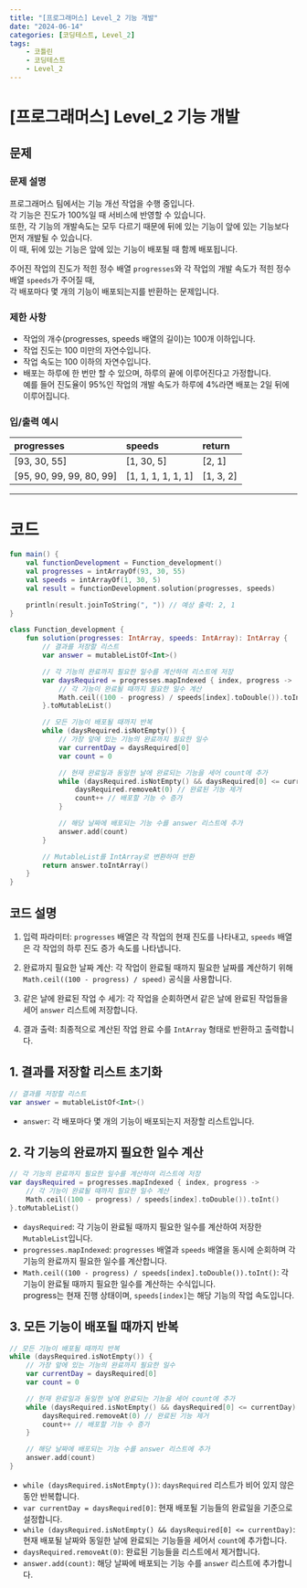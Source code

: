 ```yaml
---
title: "[프로그래머스] Level_2 기능 개발"
date: "2024-06-14"
categories: [코딩테스트, Level_2]
tags:
    - 코틀린
    - 코딩테스트
    - Level_2
---
```


# [프로그래머스] Level_2 기능 개발
## 문제
### 문제 설명
프로그래머스 팀에서는 기능 개선 작업을 수행 중입니다.   
각 기능은 진도가 100%일 때 서비스에 반영할 수 있습니다.   
또한, 각 기능의 개발속도는 모두 다르기 때문에 뒤에 있는 기능이 앞에 있는 기능보다 먼저 개발될 수 있습니다.   
이 때, 뒤에 있는 기능은 앞에 있는 기능이 배포될 때 함께 배포됩니다.

주어진 작업의 진도가 적힌 정수 배열 `progresses`와 각 작업의 개발 속도가 적힌 정수 배열 `speeds`가 주어질 때,   
각 배포마다 몇 개의 기능이 배포되는지를 반환하는 문제입니다.

### 제한 사항
* 작업의 개수(progresses, speeds 배열의 길이)는 100개 이하입니다.
* 작업 진도는 100 미만의 자연수입니다.
* 작업 속도는 100 이하의 자연수입니다.
* 배포는 하루에 한 번만 할 수 있으며, 하루의 끝에 이루어진다고 가정합니다.   
예를 들어 진도율이 95%인 작업의 개발 속도가 하루에 4%라면 배포는 2일 뒤에 이루어집니다.

### 입/출력 예시 
  
|progresses|speeds|return|
|:---|:---|:---|
|[93, 30, 55]|[1, 30, 5]|[2, 1]|
|[95, 90, 99, 99, 80, 99]|[1, 1, 1, 1, 1, 1]|[1, 3, 2]|
  
------------------------------------------


# 코드
```kotlin
fun main() {
    val functionDevelopment = Function_development()
    val progresses = intArrayOf(93, 30, 55)
    val speeds = intArrayOf(1, 30, 5)
    val result = functionDevelopment.solution(progresses, speeds)

    println(result.joinToString(", ")) // 예상 출력: 2, 1
}

class Function_development {
    fun solution(progresses: IntArray, speeds: IntArray): IntArray {
        // 결과를 저장할 리스트
        var answer = mutableListOf<Int>()

        // 각 기능의 완료까지 필요한 일수를 계산하여 리스트에 저장
        var daysRequired = progresses.mapIndexed { index, progress ->
            // 각 기능이 완료될 때까지 필요한 일수 계산
            Math.ceil((100 - progress) / speeds[index].toDouble()).toInt()
        }.toMutableList()

        // 모든 기능이 배포될 때까지 반복
        while (daysRequired.isNotEmpty()) {
            // 가장 앞에 있는 기능의 완료까지 필요한 일수
            var currentDay = daysRequired[0]
            var count = 0

            // 현재 완료일과 동일한 날에 완료되는 기능을 세어 count에 추가
            while (daysRequired.isNotEmpty() && daysRequired[0] <= currentDay) {
                daysRequired.removeAt(0) // 완료된 기능 제거
                count++ // 배포할 기능 수 증가
            }

            // 해당 날짜에 배포되는 기능 수를 answer 리스트에 추가
            answer.add(count)
        }

        // MutableList를 IntArray로 변환하여 반환
        return answer.toIntArray()
    }
}
```

## 코드 설명
1. 입력 파라미터: `progresses` 배열은 각 작업의 현재 진도를 나타내고, `speeds` 배열은 각 작업의 하루 진도 증가 속도를 나타냅니다.

2. 완료까지 필요한 날짜 계산: 각 작업이 완료될 때까지 필요한 날짜를 계산하기 위해 `Math.ceil((100 - progress) / speed)` 공식을 사용합니다.

3. 같은 날에 완료된 작업 수 세기: 각 작업을 순회하면서 같은 날에 완료된 작업들을 세어 `answer` 리스트에 저장합니다.

4. 결과 출력: 최종적으로 계산된 작업 완료 수를 `IntArray` 형태로 반환하고 출력합니다.

## 1. 결과를 저장할 리스트 초기화
```kotlin
// 결과를 저장할 리스트
var answer = mutableListOf<Int>()
```
* `answer`: 각 배포마다 몇 개의 기능이 배포되는지 저장할 리스트입니다.

## 2. 각 기능의 완료까지 필요한 일수 계산
```kotlin
// 각 기능의 완료까지 필요한 일수를 계산하여 리스트에 저장
var daysRequired = progresses.mapIndexed { index, progress ->
    // 각 기능이 완료될 때까지 필요한 일수 계산
    Math.ceil((100 - progress) / speeds[index].toDouble()).toInt()
}.toMutableList()
```

* `daysRequired`: 각 기능이 완료될 때까지 필요한 일수를 계산하여 저장한 `MutableList`입니다.
* `progresses.mapIndexed`: `progresses` 배열과 `speeds` 배열을 동시에 순회하며 각 기능의 완료까지 필요한 일수를 계산합니다.
* `Math.ceil((100 - progress) / speeds[index].toDouble()).toInt()`: 각 기능이 완료될 때까지 필요한 일수를 계산하는 수식입니다.   
 progress는 현재 진행 상태이며, `speeds[index]`는 해당 기능의 작업 속도입니다.

## 3. 모든 기능이 배포될 때까지 반복

```kotlin
// 모든 기능이 배포될 때까지 반복
while (daysRequired.isNotEmpty()) {
    // 가장 앞에 있는 기능의 완료까지 필요한 일수
    var currentDay = daysRequired[0]
    var count = 0

    // 현재 완료일과 동일한 날에 완료되는 기능을 세어 count에 추가
    while (daysRequired.isNotEmpty() && daysRequired[0] <= currentDay) {
        daysRequired.removeAt(0) // 완료된 기능 제거
        count++ // 배포할 기능 수 증가
    }

    // 해당 날짜에 배포되는 기능 수를 answer 리스트에 추가
    answer.add(count)
}
```
* `while (daysRequired.isNotEmpty())`: ``daysRequired`` 리스트가 비어 있지 않은 동안 반복합니다.
* `var currentDay = daysRequired[0]`: 현재 배포될 기능들의 완료일을 기준으로 설정합니다.
* `while (daysRequired.isNotEmpty() && daysRequired[0] <= currentDay)`: 현재 배포될 날짜와 동일한 날에 완료되는 기능들을 세어서 ```count```에 추가합니다.
* `daysRequired.removeAt(0)`: 완료된 기능들을 리스트에서 제거합니다.
* `answer.add(count)`: 해당 날짜에 배포되는 기능 수를 `answer` 리스트에 추가합니다.